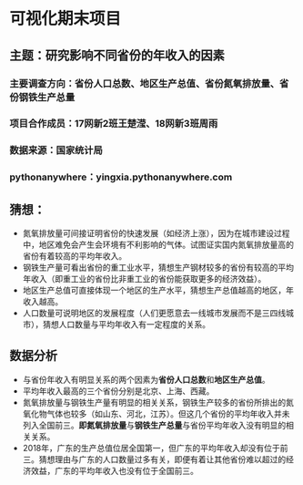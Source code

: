 # 可视化期末项目

## 主题：研究影响不同省份的年收入的因素
### 主要调查方向：省份人口总数、地区生产总值、省份氮氧排放量、省份钢铁生产总量
### 项目合作成员：17网新2班王楚滢、18网新3班周雨
### 数据来源：国家统计局
### pythonanywhere：yingxia.pythonanywhere.com

## 猜想：
- 氮氧排放量可间接证明省份的快速发展（如经济上涨），因为在城市建设过程中，地区难免会产生会环境有不利影响的气体。试图证实国内氮氧排放量高的省份有着较高的平均年收入。
- 钢铁生产量可看出省份的重工业水平，猜想生产钢材较多的省份有较高的平均年收入（即重工业的省份比非重工业的省份能获取更多的经济效益）。
- 地区生产总值可直接体现一个地区的生产水平，猜想生产总值越高的地区，年收入越高。
- 人口数量可说明地区的发展程度（人们更愿意去一线城市发展而不是三四线城市），猜想人口数量与平均年收入有一定程度的关系。

## 数据分析
- 与省份年收入有明显关系的两个因素为**省份人口总数**和**地区生产总值**。
- 平均年收入最高的三个省份分别是北京、上海、西藏。
- 氮氧排放量与钢铁生产量有明显的相关关系，钢铁生产较多的省份所排出的氮氧化物气体也较多（如山东、河北，江苏）。但这几个省份的平均年收入并未列入全国前三。**即氮氧排放量**与**钢铁生产总量**与省份平均年收入没有明显的相关关系。
- 2018年，广东的生产总值位居全国第一，但广东的平均年收入却没有位于前三。猜想理由与广东的人口数量过多有关，即便有着让其他省份难以超过的经济效益，广东的平均年收入也没有位于全国前三。

